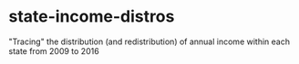 # state-income-distros

"Tracing" the distribution (and redistribution) of annual income within each state from 2009 to 2016
